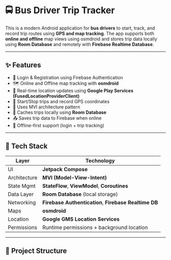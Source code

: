 # 🚍 Bus Driver Trip Tracker

This is a modern Android application for **bus drivers** to start, track, and record trip routes using **GPS and map tracking**. The app supports both **online and offline** map views using osmdroid and stores trip data locally using **Room Database** and remotely with **Firebase Realtime Database**.

---

## ✨ Features

- 🔐 Login & Registration using Firebase Authentication
- 🗺️ Online and Offline map tracking with **osmdroid**
- 📡 Real-time location updates using **Google Play Services (FusedLocationProviderClient)**
- 🧭 Start/Stop trips and record GPS coordinates
- 🧠 Uses MVI architecture pattern
- 💾 Caches trips locally using **Room Database**
- 📤 Saves trip data to Firebase when online
- 🔄 Offline-first support (login + trip tracking)

---

## 🧰 Tech Stack

| Layer         | Technology                                      |
|---------------|--------------------------------------------------|
| UI            | **Jetpack Compose**                             |
| Architecture  | **MVI (Model-View-Intent)**                     |
| State Mgmt    | **StateFlow**, **ViewModel**, **Coroutines**    |
| Data Layer    | **Room Database** (local storage)               |
| Networking    | **Firebase Authentication**, **Firebase Realtime DB** |
| Maps          | **osmdroid**                                    |
| Location      | **Google GMS Location Services**                |
| Permissions   | Runtime permissions + background location       |

---

## 📂 Project Structure
